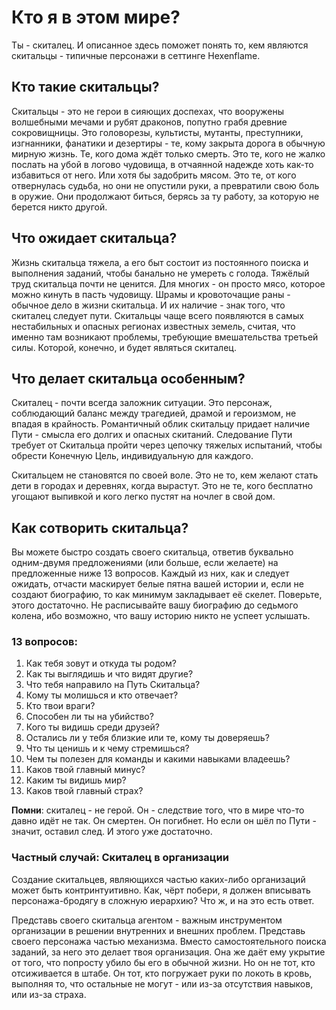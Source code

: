 # Кто я в этом мире?
Ты - скиталец. И описанное здесь поможет понять то, кем являются скитальцы - типичные персонажи в сеттинге Hexenflame.
## Кто такие скитальцы?
Скитальцы - это не герои в сияющих доспехах, что вооружены волшебными мечами и рубят драконов, попутно грабя древние сокровищницы. Это головорезы, культисты, мутанты, преступники, изгнанники, фанатики и дезертиры - те, кому закрыта дорога в обычную мирную жизнь. Те, кого дома ждёт только смерть. Это те, кого не жалко послать на убой в логово чудовища, в отчаянной надежде хоть как-то избавиться от него. Или хотя бы задобрить мясом. Это те, от кого отвернулась судьба, но они не опустили руки, а превратили свою боль в оружие. Они продолжают биться, берясь за ту работу, за которую не берется никто другой.
## Что ожидает скитальца?
Жизнь скитальца тяжела, а его быт состоит из постоянного поиска и выполнения заданий, чтобы банально не умереть с голода. Тяжёлый труд скитальца почти не ценится. Для многих - он просто мясо, которое можно кинуть в пасть чудовищу. Шрамы и кровоточащие раны - обычное дело в жизни скитальца. И их наличие - знак того, что скиталец следует пути.
Скитальцы чаще всего появляются в самых нестабильных и опасных регионах известных земель, считая, что именно там возникают проблемы, требующие вмешательства третьей силы. Которой, конечно, и будет являться скиталец.
## Что делает скитальца особенным?
Скиталец - почти всегда заложник ситуации. Это персонаж, соблюдающий баланс между трагедией, драмой и героизмом, не впадая в крайность. Романтичный облик скитальцу придает наличие Пути - смысла его долгих и опасных скитаний. Следование Пути требует от Скитальца пройти через цепочку тяжелых испытаний, чтобы обрести Конечную Цель, индивидуальную для каждого.

Скитальцем не становятся по своей воле. Это не то, кем желают стать дети в городах и деревнях, когда вырастут. Это не те, кого бесплатно угощают выпивкой и кого легко пустят на ночлег в свой дом.
## Как сотворить скитальца?
Вы можете быстро создать своего скитальца, ответив буквально одним-двумя предложениями (или больше, если желаете) на предложенные ниже 13 вопросов. Каждый из них, как и следует ожидать, отчасти маскирует белые пятна вашей истории и, если не создают биографию, то как минимум закладывает её скелет. Поверьте, этого достаточно.
Не расписывайте вашу биографию до седьмого колена, ибо возможно, что вашу историю никто не успеет услышать.
### 13 вопросов:
1. Как тебя зовут и откуда ты родом?
2. Как ты выглядишь и что видят другие?
3. Что тебя направило на Путь Скитальца?
4. Кому ты молишься и кто отвечает?
5. Кто твои враги?
6. Способен ли ты на убийство?
7. Кого ты видишь среди друзей?
8. Остались ли у тебя близкие или те, кому ты доверяешь?
9. Что ты ценишь и к чему стремишься?
10. Чем ты полезен для команды и какими навыками владеешь?
11. Каков твой главный минус?
12. Каким ты видишь мир?
13. Каков твой главный страх?

**Помни**: скиталец - не герой. Он - следствие того, что в мире что-то давно идёт не так. Он смертен. Он погибнет. Но если он шёл по Пути - значит, оставил след. И этого уже достаточно.
### Частный случай: Скиталец в организации
Создание скитальцев, являющихся частью каких-либо организаций может быть контринтуитивно. Как, чёрт побери, я должен вписывать персонажа-бродягу в сложную иерархию? Что ж, и на это есть ответ.

Представь своего скитальца агентом - важным инструментом организации в решении внутренних и внешних проблем. Представь своего персонажа частью механизма. Вместо самостоятельного поиска заданий, за него это делает твоя организация. Она же даёт ему укрытие от того, что попросту убило бы его в обычной жизни. Но он не тот, кто отсиживается в штабе. Он тот, кто погружает руки по локоть в кровь, выполняя то, что остальные не могут - или из-за отсутствия навыков, или из-за страха.
